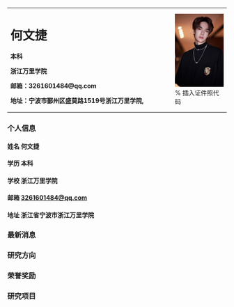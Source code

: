 <table border="0">
  <tr>
    <td width="75%">
      <h1>何文捷</h1>
      <p><b>本科</b></p>
      <p><b>浙江万里学院</b></p>
      <p><b>邮箱：3261601484@qq.com</b></p>
      <p><b>地址：宁波市鄞州区盛莫路1519号浙江万里学院,
    </td>
    <td width="25%">
      <img src="u=2288428352,3229860716&fm=26&gp=0.jpg" width="100%">      % 插入证件照代码
    </td>
  </tr>
</table>

### 个人信息
#### 姓名 何文捷
#### 学历 本科
#### 学校 浙江万里学院
#### 邮箱 3261601484@qq.com
#### 地址 浙江省宁波市浙江万里学院

### 最新消息

### 研究方向

### 荣誉奖励

### 研究项目

